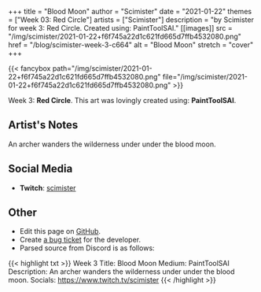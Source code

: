 +++
title =       "Blood Moon"
author =      "Scimister"
date =        "2021-01-22"
themes =      ["Week 03: Red Circle"]
artists =     ["Scimister"]
description = "by Scimister for week 3: Red Circle. Created using: PaintToolSAI."
[[images]]
              src = "/img/scimister/2021-01-22+f6f745a22d1c621fd665d7ffb4532080.png"
              href = "/blog/scimister-week-3-c664"
              alt = "Blood Moon"
              stretch = "cover"
+++


{{< fancybox path="/img/scimister/2021-01-22+f6f745a22d1c621fd665d7ffb4532080.png" file="/img/scimister/2021-01-22+f6f745a22d1c621fd665d7ffb4532080.png" >}}


Week 3: **Red Circle**. This art was lovingly created using: **PaintToolSAI**.

## Artist's Notes

An archer wanders the wilderness under under the blood moon.

## Social Media

- **Twitch**: <a href='https://twitch.tv/scimister' target='_blank'>scimister</a>


## Other

- Edit this page on [GitHub](https://github.com/teaminkling/web-refresh/edit/main/blog/content/blog/scimister-week-3-c664.md).
- Create [a bug ticket](https://github.com/teaminkling/web-refresh/issues/new?assignees=&labels=bug&template=problem-report.md&title=) for the developer.
- Parsed source from Discord is as follows:

{{< highlight txt >}}
Week 3
Title: Blood Moon
Medium: PaintToolSAI
Description: An archer wanders the wilderness under under the blood moon.
Socials: https://www.twitch.tv/scimister
{{< /highlight >}}